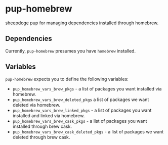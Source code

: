 # pup-homebrew

[sheepdoge](https://github.com/mattjmcnaughton/sheepdoge) pup for managing
dependencies installed through homebrew.

## Dependencies

Currently, `pup-homebrew` presumes you have `homebrew` installed.

## Variables

`pup-homebrew` expects you to define the following variables:
- `pup_homebrew_vars_brew_pkgs` - a list of packages you want installed via
  homebrew.
- `pup_homebrew_vars_brew_deleted_pkgs` a list of packages we want deleted via
  homebrew.
- `pup_homebrew_vars_brew_linked_pkgs` - a list of packages you want installed
  and linked via homebrew.
- `pup_homebrew_vars_brew_cask_pkgs` - a list of packages you want installed
  through brew cask.
- `pup_homebrew_vars_brew_cask_deleted_pkgs` - a list of packages we want
  deleted through brew cask.
